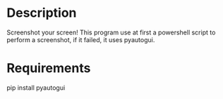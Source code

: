 # Description
Screenshot your screen!
This program use at first a powershell script to perform a screenshot, if it failed, it uses pyautogui.
# Requirements
  pip install pyautogui
